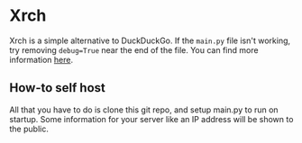 # Xrch

Xrch is a simple alternative to DuckDuckGo. If the `main.py` file isn't working, try removing `debug=True` near the end of the file. You can find more information [here](https://w.xrch.rf.gd/about).

## How-to self host

All that you have to do is clone this git repo, and setup main.py to run on startup. Some information for your server like an IP address will be shown to the public.
